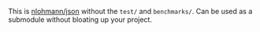 This is [nlohmann/json](https://github.com/nlohmann/json) without the `test/` and `benchmarks/`.
Can be used as a submodule without bloating up your project.
